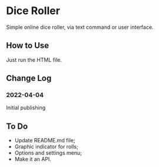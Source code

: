 # Dice Roller

Simple online dice roller, via text command or user interface.

## How to Use

Just run the HTML file.

## Change Log

### 2022-04-04

Initial publishing

## To Do

- Update README.md file;
- Graphic indicator for rolls;
- Options and settings menu;
- Make it an API.
